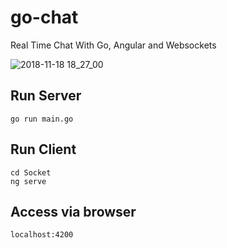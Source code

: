 # go-chat
Real Time Chat With Go, Angular and Websockets

![2018-11-18 18_27_00](https://thumbs.gfycat.com/PastCleanAlpinegoat-size_restricted.gif)

## Run Server

    go run main.go

## Run Client

    cd Socket
    ng serve

## Access via browser

    localhost:4200

